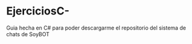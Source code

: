 # EjerciciosC-

Guia hecha en C# para poder descargarme el repositorio del sistema de chats de SoyBOT
